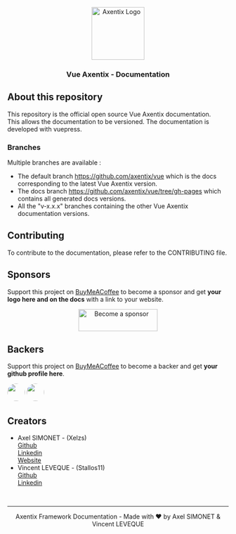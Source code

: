 <p align="center">
  <a href="https://vue.useaxentix.com/">
    <img src="https://useaxentix.com/img/axentix.svg" alt="Axentix Logo" width="120" height="120">
  </a>
</p>

<h3 align="center">Vue Axentix - Documentation</h3>

## About this repository

This repository is the official open source Vue Axentix documentation.  
This allows the documentation to be versioned.
The documentation is developed with vuepress.

### Branches

Multiple branches are available :
 - The default branch <https://github.com/axentix/vue> which is the docs corresponding to the latest Vue Axentix version.
 - The docs branch <https://github.com/axentix/vue/tree/gh-pages> which contains all generated docs versions.
 - All the "v-x.x.x" branches containing the other Vue Axentix documentation versions.

## Contributing

To contribute to the documentation, please refer to the CONTRIBUTING file.

## Sponsors

Support this project on [BuyMeACoffee](https://www.buymeacoffee.com/axentix) to become a sponsor and get **your logo here and on the docs** with a link to your website.

<div align="center">
  <a href="https://www.buymeacoffee.com/axentix" target="_blank"><img src="https://cdn.buymeacoffee.com/buttons/v2/default-yellow.png" alt="Become a sponsor" height="50" width="180"></a>
</div>

## Backers

Support this project on [BuyMeACoffee](https://www.buymeacoffee.com/axentix) to become a backer and get **your github profile here**.

[<img src="https://avatars.githubusercontent.com/u/32241342?v=4" width="40" style="border-radius:50%"/>](https://github.com/Xelzs)
[<img src="https://avatars.githubusercontent.com/u/49057921?v=4" width="40" style="border-radius:50%"/>](https://github.com/Stallos11)

## Creators

- Axel SIMONET - (Xelzs)  
  [Github](https://github.com/Xelzs)  
  [Linkedin](https://www.linkedin.com/in/axel-simonet/)  
  [Website](https://axelsimonet.fr/)
- Vincent LEVEQUE - (Stallos11)  
  [Github](https://github.com/Stallos11)  
  [Linkedin](https://www.linkedin.com/in/leveque-vincent/)

<br>

___

<p align="center">
Axentix Framework Documentation - Made with ❤️ by Axel SIMONET & Vincent LEVEQUE
</p>